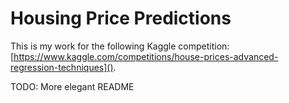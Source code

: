 # Housing Price Predictions

This is my work for the following Kaggle competition: [https://www.kaggle.com/competitions/house-prices-advanced-regression-techniques]().

TODO: More elegant README
